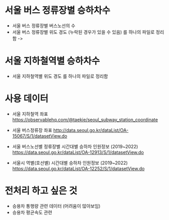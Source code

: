 # 서울 버스 정류장별 승하차수 
- 서울 버스 정류장별 버스노선의 수
- 서울 버스 정류장별 위도 경도 (누락된 경우가 있을 수 있음)
를 하나의 파일로 정리함
-> 

# 서울 지하철역별 승하차수
- 서울 지하철역별 위도 경도
를 하나의 파일로 정리함


# 사용 데이터
- 서울 지하철역 좌표
https://observablehq.com/@taekie/seoul_subway_station_coordinate
- 서울 버스정류장 좌표
http://data.seoul.go.kr/dataList/OA-15067/S/1/datasetView.do

- 서울 버스노선별 정류장별 시간대별 승하차 인원정보 (2019~2022)
https://data.seoul.go.kr/dataList/OA-12913/S/1/datasetView.do

- 서울시 역별(호선별) 시간대별 승하차 인원정보 (2019~2022)
https://data.seoul.go.kr/dataList/OA-12252/S/1/datasetView.do





# 전처리 하고 싶은 것
- 승용차 통행량 관련 데이터 (어려움이 많아보임)
- 승용차 평균속도 관련
